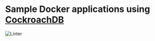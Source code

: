 # Sample Docker applications using [CockroachDB](https://github.com/cockroachdb/cockroach)

![Linter](https://github.com/dbist/cockroach-docker/workflows/Linter/badge.svg)
